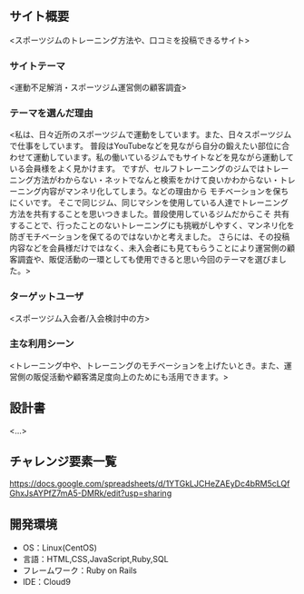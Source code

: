 # <YUOR GYM>

## サイト概要
<スポーツジムのトレーニング方法や、口コミを投稿できるサイト>

### サイトテーマ
<運動不足解消・スポーツジム運営側の顧客調査>

### テーマを選んだ理由
<私は、日々近所のスポーツジムで運動をしています。また、日々スポーツジムで仕事をしています。
普段はYouTubeなどを見ながら自分の鍛えたい部位に合わせて運動しています。私の働いているジムでもサイトなどを見ながら運動している会員様をよく見かけます。
ですが、セルフトレーニングのジムではトレーニング方法がわからない・ネットでなんと検索をかけて良いかわからない・トレーニング内容がマンネリ化してしまう。などの理由から
モチベーションを保ちにくいです。
そこで同じジム、同じマシンを使用している人達でトレーニング方法を共有することを思いつきました。普段使用しているジムだからこそ
共有することで、行ったことのないトレーニングにも挑戦がしやすく、マンネリ化を防ぎモチベーションを保てるのではないかと考えました。
さらには、その投稿内容などを会員様だけではなく、未入会者にも見てもらうことにより運営側の顧客調査や、販促活動の一環としても使用できると思い今回のテーマを選びました。>

### ターゲットユーザ
<スポーツジム入会者/入会検討中の方>

### 主な利用シーン
<トレーニング中や、トレーニングのモチベーションを上げたいとき。また、運営側の販促活動や顧客満足度向上のためにも活用できます。>

## 設計書
<...>

## チャレンジ要素一覧
<https://docs.google.com/spreadsheets/d/1YTGkLJCHeZAEyDc4bRM5cLQfGhxJsAYPfZ7mA5-DMRk/edit?usp=sharing>

## 開発環境
- OS：Linux(CentOS)
- 言語：HTML,CSS,JavaScript,Ruby,SQL
- フレームワーク：Ruby on Rails
- IDE：Cloud9
